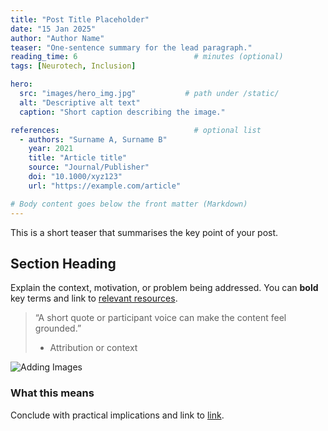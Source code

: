 ```yaml
---
title: "Post Title Placeholder"
date: "15 Jan 2025"
author: "Author Name"
teaser: "One-sentence summary for the lead paragraph."
reading_time: 6                          # minutes (optional)
tags: [Neurotech, Inclusion]

hero:
  src: "images/hero_img.jpg"           # path under /static/
  alt: "Descriptive alt text"
  caption: "Short caption describing the image."

references:                              # optional list
  - authors: "Surname A, Surname B"
    year: 2021
    title: "Article title"
    source: "Journal/Publisher"
    doi: "10.1000/xyz123"
    url: "https://example.com/article"

# Body content goes below the front matter (Markdown)
---
```

This is a short teaser that summarises the key point of your post.

## Section Heading
Explain the context, motivation, or problem being addressed. You can **bold** key terms and link to [relevant resources](/resources/).

> “A short quote or participant voice can make the content feel grounded.”
>
> - Attribution or context

![Adding Images](Neurotech4all/static/data/news/images/hero_img.jpg)


### What this means
Conclude with practical implications and link to [link](/link/).
